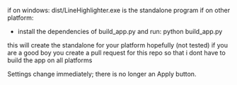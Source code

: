 if on windows: dist/LineHighlighter.exe is the standalone program
if on other platform:
- install the dependencies of build_app.py and run:
  python build_app.py

this will create the standalone for your platform hopefully (not tested)
if you are a good boy you create a pull request for this repo so that i dont have to build the app on all platforms

Settings change immediately; there is no longer an Apply button.
